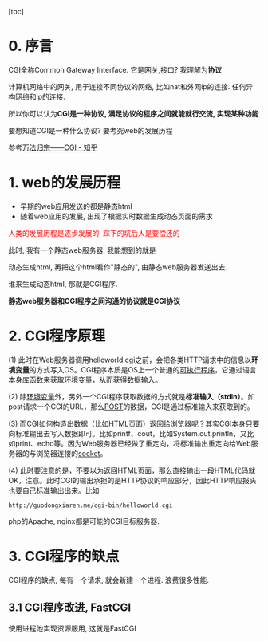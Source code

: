 [toc]

# 0. 序言

CGI全称Common Gateway Interface. 它是网关,接口? 我理解为**协议**

计算机网络中的网关, 用于连接不同协议的网络, 比如nat和外网ip的连接. 任何异构网络和ip的连接.

所以你可以认为**CGI是一种协议, 满足协议的程序之间就能就行交流, 实现某种功能** 

要想知道CGI是一种什么协议? 要考究web的发展历程

参考[万法归宗——CGI - 知乎](https://zhuanlan.zhihu.com/p/25013398)



# 1. web的发展历程

* 早期的web应用发送的都是静态html
* 随着web应用的发展, 出现了根据实时数据生成动态页面的需求

<span style='color:red'>人类的发展历程是逐步发展的, 踩下的坑后人是要偿还的</span>

此时, 我有一个静态web服务器, 我能想到的就是

动态生成html, 再把这个html看作"静态的", 由静态web服务器发送出去.

谁来生成动态html, 那就是CGI程序.

**静态web服务器和CGI程序之间沟通的协议就是CGI协议**



# 2. CGI程序原理

(1) 此时在Web服务器调用helloworld.cgi之前，会把各类HTTP请求中的信息以**环境变量**的方式写入OS。CGI程序本质是OS上一个普通的[可执行程序](https://zhida.zhihu.com/search?content_id=2191766&content_type=Article&match_order=1&q=可执行程序&zhida_source=entity)，它通过语言本身库函数来获取环境变量，从而获得数据输入。

(2) 除[环境变量](https://zhida.zhihu.com/search?content_id=2191766&content_type=Article&match_order=4&q=环境变量&zhida_source=entity)外，另外一个CGI程序获取数据的方式就是**标准输入（stdin）**。如post请求一个CGI的URL，那么[POST](https://zhida.zhihu.com/search?content_id=2191766&content_type=Article&match_order=1&q=POST&zhida_source=entity)的数据，CGI是通过标准输入来获取到的。

(3) 而CGI如何构造出数据（比如HTML页面）返回给浏览器呢？其实CGI本身只要向标准输出去写入数据即可。比如printf、cout，比如System.out.println，又比如print、echo等。因为Web服务器已经做了重定向，将标准输出重定向给Web服务器的与浏览器连接的[socket](https://zhida.zhihu.com/search?content_id=2191766&content_type=Article&match_order=1&q=socket&zhida_source=entity)。

(4) 此时要注意的是，不要以为返回HTML页面，那么直接输出一段HTML代码就OK，注意。此时CGI的输出承担的是HTTP协议的响应部分，因此HTTP响应报头也要自己标准输出出来。比如

```url
http://guodongxiaren.me/cgi-bin/helloworld.cgi
```

php的Apache, nginx都是可能的CGI目标服务器.



# 3. CGI程序的缺点

CGI程序的缺点, 每有一个请求, 就会新建一个进程. 浪费很多性能.

## 3.1 CGI程序改进, FastCGI

使用进程池实现资源服用, 这就是FastCGI